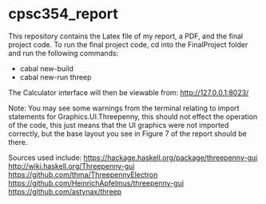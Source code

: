 # cpsc354_report

This repository contains the Latex file of my report, a PDF, and the final project code. To run the final project code, cd into the FinalProject folder and run the following commands:

* cabal new-build
* cabal new-run threep

The Calculator interface will then be viewable from: http://127.0.0.1:8023/

Note: You may see some warnings from the terminal relating to import statements for Graphics.UI.Threepenny, this should not effect the operation of the code, this just means that the UI graphics were not imported correctly, but the base layout you see in Figure 7 of the report should be there. 


Sources used include:
https://hackage.haskell.org/package/threepenny-gui
http://wiki.haskell.org/Threepenny-gui
https://github.com/thma/ThreepennyElectron
https://github.com/HeinrichApfelmus/threepenny-gui
https://github.com/astynax/threep
